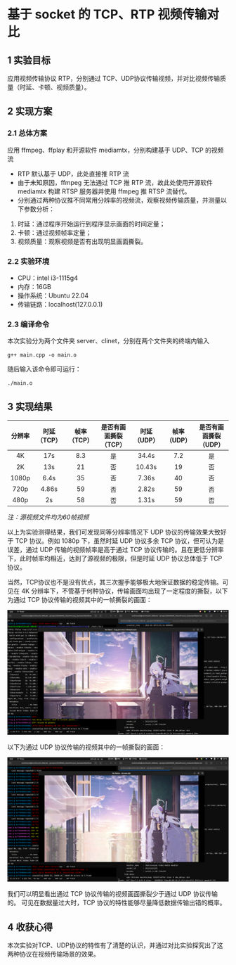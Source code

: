 # 基于 socket 的 TCP、RTP 视频传输对比

## 1 实验目标

应用视频传输协议 RTP，分别通过 TCP、UDP协议传输视频，并对比视频传输质量（时延、卡顿、视频质量）。

## 2 实现方案

### 2.1 总体方案

应用 ffmpeg、ffplay 和开源软件 mediamtx，分别构建基于 UDP、TCP 的视频流
* RTP 默认基于 UDP，此处直接推 RTP 流
* 由于未知原因，ffmpeg 无法通过 TCP 推 RTP 流，故此处使用开源软件 mediamtx 构建 RTSP 服务器并使用 ffmpeg 推 RTSP 流替代。
* 分别通过两种协议推不同常用分辨率的视频流，观察视频传输质量，并测量以下参数分析：

1. 时延：通过程序开始运行到程序显示画面的时间定量；
2. 卡顿：通过视频帧率定量；
3. 视频质量：观察视频是否有出现明显画面撕裂。

### 2.2 实验环境

* CPU：intel i3-1115g4
* 内存：16GB
* 操作系统：Ubuntu 22.04
* 传输链路：localhost(127.0.0.1)

### 2.3 编译命令

本次实验分为两个文件夹 server、clinet，分别在两个文件夹的终端内输入
```shell
g++ main.cpp -o main.o
```

随后输入该命令即可运行：

```shell
./main.o
```

## 3 实现结果

|分辨率|时延（TCP）|帧率（TCP）|是否有画面撕裂（TCP）|时延（UDP）|帧率（UDP）|是否有画面撕裂（UDP）|
|:-:|:-:|:-:|:-:|:-:|:-:|:-:|
4K|17s|8.3|是|34.4s|7.2|是|
2K|13s|21|否|10.43s|19|否|
1080p|6.4s|35|否|7.36s|40|否|
720p|4.86s|59|否|2.82s|59|否|
480p|2s|58|否|1.31s|59|否|

_注：源视频文件均为60帧视频_

以上为实验测得结果，我们可发现同等分辨率情况下 UDP 协议的传输效果大致好于 TCP 协议。例如 1080p 下，虽然时延 UDP 协议多余 TCP 协议，但可认为是误差，通过 UDP 传输的视频帧率是高于通过 TCP 协议传输的。且在更低分辨率下，此时帧率均相近，达到了源视频的极限，但是时延 UDP 协议总体低于 TCP 协议。

当然，TCP协议也不是没有优点，其三次握手能够极大地保证数据的稳定传输。可见在 4K 分辨率下，不管基于何种协议，传输画面均出现了一定程度的撕裂，以下为通过 TCP 协议传输的视频其中的一帧撕裂的画面：

![alt text](TCP_4K.png)

以下为通过 UDP 协议传输的视频其中的一帧撕裂的画面：

![alt text](UDP_4K.png)

我们可以明显看出通过 TCP 协议传输的视频画面撕裂少于通过 UDP 协议传输的。
可见在数据量过大时，TCP 协议的特性能够尽量降低数据传输出错的概率。

## 4 收获心得

本次实验对TCP、UDP协议的特性有了清楚的认识，并通过对比实验探究出了这两种协议在视频传输场景的效果。
